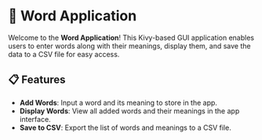 # 📖 Word Application

Welcome to the **Word Application**! This Kivy-based GUI application enables users to enter words along with their meanings, display them, and save the data to a CSV file for easy access.

## 📋 Features

- **Add Words**: Input a word and its meaning to store in the app.
- **Display Words**: View all added words and their meanings in the app interface.
- **Save to CSV**: Export the list of words and meanings to a CSV file.

